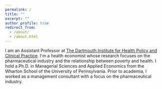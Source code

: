 ```yaml
---
permalink: /
title: ""
excerpt: ""
author_profile: true
redirect_from: 
  - /about/
  - /about.html
---
```


I am an Assistant Professor at [ The Dartmouth Institute for Health Policy and Clinical Practice](https://tdi.dartmouth.edu/). I'm a health economist whose research focuses on the pharmaceutical industry and the relationship between poverty and health. I hold a Ph.D. in Managerial Sciences and Applied Economics from the Wharton School of the University of Pennsylvania. Prior to academia, I worked as a management consultant with a focus on the pharmaceutical industry. 



